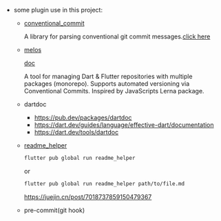 * some plugin use in this project:
  - [conventional_commit](https://pub.dev/packages/conventional_commit)

    A library for parsing conventional git commit messages.[click here](https://www.conventionalcommits.org/en/v1.0.0/)

  - [melos](https://pub.dev/packages/melos)

    [doc](https://docs.page/invertase/melos)

    A tool for managing Dart & Flutter repositories with multiple packages (monorepo). Supports automated versioning via Conventional Commits. Inspired by JavaScripts Lerna package.
  - dartdoc

    + https://pub.dev/packages/dartdoc
    + https://dart.dev/guides/language/effective-dart/documentation
    + https://dart.dev/tools/dartdoc
  - [readme_helper](https://pub.dev/packages/readme_helper)

    ```sh
    flutter pub global run readme_helper
    ```
    or
    ```sh
    flutter pub global run readme_helper path/to/file.md
    ```
    https://juejin.cn/post/7018737859150479367
  - pre-commit(git hook)